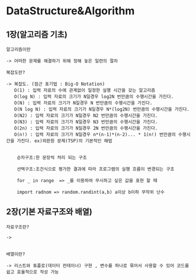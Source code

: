# DataStructure&Algorithm
## 1장(알고리즘 기초)

    알고리즘이란
  
    -> 어떠한 문제를 해결하기 위해 정해 놓은 일련의 절차
    
    복잡도란?
    
    -> 복잡도. (점근 표기법 : Big-O Notation)
       O(1) : 입력 자료의 수에 관계없이 일정한 실행 시간을 갖는 알고리즘
       O(log N) : 입력 자료의 크기가 N일경우 log2N 번만큼의 수행시간을 가진다.
       O(N) : 입력 자료의 크기가 N일경우 N 번만큼의 수행시간을 가진다.
       O(N log N) : 입력 자료의 크기가 N일경우 N*(log2N) 번만큼의 수행시간을 가진다.
       O(N2) : 입력 자료의 크기가 N일경우 N2 번만큼의 수행시간을 가진다.
       O(N3) : 입력 자료의 크기가 N일경우 N3 번만큼의 수행시간을 가진다.
       O(2n) : 입력 자료의 크기가 N일경우 2N 번만큼의 수행시간을 가진다.
       O(n!) : 입력 자료의 크기가 N일경우 n*(n-1)*(n-2)... * 1(n!) 번만큼의 수행시간을 가진다. ex)외판원 문제(TSP)의 기본적인 해법
       
       
        순차구조:한 문장씩 처리 되는 구조

        선택구조:조건식으로 평가한 결과에 따라 프로그램의 실행 흐름이 변경되는 구조

        for _ in range  => _를 이용하여 무시하고 싶은 값을 표현 할 때
        
        import radnom => random.randint(a,b) a이상 b이하 무작위 난수 


## 2장(기본 자료구조와 배열)

    자료구조란?
    
    ->
    
    
    배열이란?
    
    -> 리스트와 튜플로(데이터 컨테이너) 구현 , 변수를 하나로 묶어서 사용할 수 있어 코드를 쉽고 효율적으로 작성 가능
